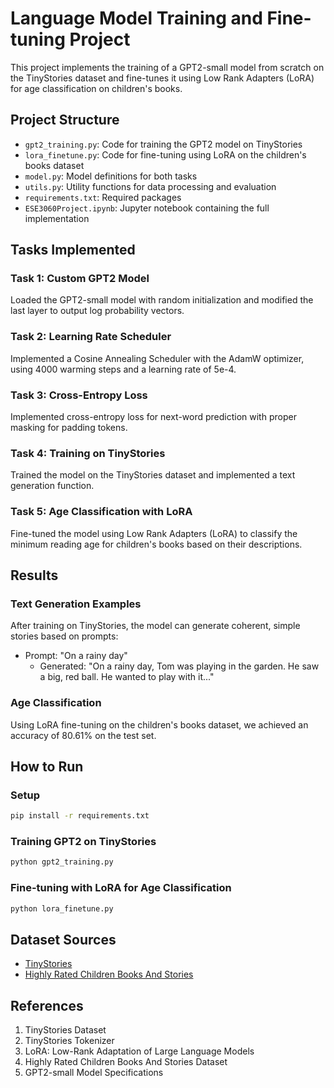 # Language Model Training and Fine-tuning Project

This project implements the training of a GPT2-small model from scratch on the TinyStories dataset and fine-tunes it using Low Rank Adapters (LoRA) for age classification on children's books.

## Project Structure

- `gpt2_training.py`: Code for training the GPT2 model on TinyStories
- `lora_finetune.py`: Code for fine-tuning using LoRA on the children's books dataset
- `model.py`: Model definitions for both tasks
- `utils.py`: Utility functions for data processing and evaluation
- `requirements.txt`: Required packages
- `ESE3060Project.ipynb`: Jupyter notebook containing the full implementation

## Tasks Implemented

### Task 1: Custom GPT2 Model
Loaded the GPT2-small model with random initialization and modified the last layer to output log probability vectors.

### Task 2: Learning Rate Scheduler
Implemented a Cosine Annealing Scheduler with the AdamW optimizer, using 4000 warming steps and a learning rate of 5e-4.

### Task 3: Cross-Entropy Loss
Implemented cross-entropy loss for next-word prediction with proper masking for padding tokens.

### Task 4: Training on TinyStories
Trained the model on the TinyStories dataset and implemented a text generation function.

### Task 5: Age Classification with LoRA
Fine-tuned the model using Low Rank Adapters (LoRA) to classify the minimum reading age for children's books based on their descriptions.

## Results

### Text Generation Examples
After training on TinyStories, the model can generate coherent, simple stories based on prompts:

- Prompt: "On a rainy day"
  - Generated: "On a rainy day, Tom was playing in the garden. He saw a big, red ball. He wanted to play with it..."

### Age Classification
Using LoRA fine-tuning on the children's books dataset, we achieved an accuracy of 80.61% on the test set.

## How to Run

### Setup
```bash
pip install -r requirements.txt
```

### Training GPT2 on TinyStories
```bash
python gpt2_training.py
```

### Fine-tuning with LoRA for Age Classification
```bash
python lora_finetune.py
```

## Dataset Sources
- [TinyStories](https://huggingface.co/datasets/roneneldan/TinyStories)
- [Highly Rated Children Books And Stories](https://www.kaggle.com/datasets/thomaskonstantin/highly-rated-childrens-books-and-stories)

## References
1. TinyStories Dataset
2. TinyStories Tokenizer
3. LoRA: Low-Rank Adaptation of Large Language Models
4. Highly Rated Children Books And Stories Dataset
5. GPT2-small Model Specifications
